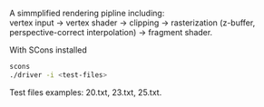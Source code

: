 A simmplified rendering pipline including:<br> vertex input -> vertex shader -> clipping -> rasterization (z-buffer, perspective-correct interpolation) -> fragment shader.<br>

With SCons installed
```bash
scons
./driver -i <test-files>
```
Test files examples: 20.txt, 23.txt, 25.txt.

